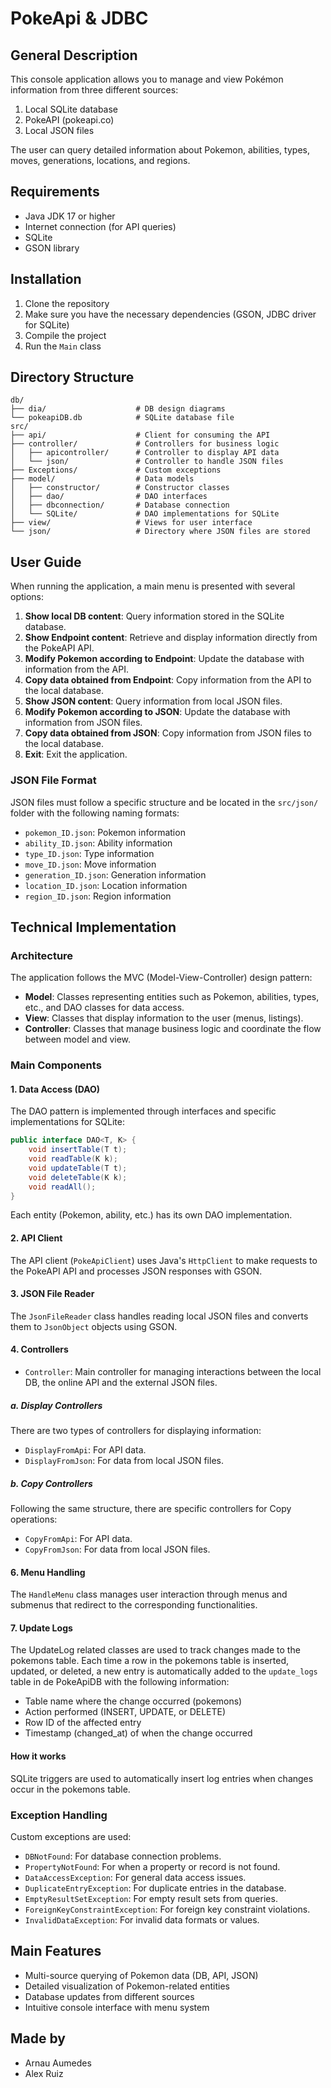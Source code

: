 # PokeApi & JDBC

## General Description

This console application allows you to manage and view Pokémon information from three different sources:

1. Local SQLite database
2. PokeAPI (pokeapi.co)
3. Local JSON files

The user can query detailed information about Pokemon, abilities, types, moves, generations, locations, and regions.

## Requirements

- Java JDK 17 or higher
- Internet connection (for API queries)
- SQLite
- GSON library

## Installation

1. Clone the repository
2. Make sure you have the necessary dependencies (GSON, JDBC driver for SQLite)
3. Compile the project
4. Run the `Main` class

## Directory Structure
```plaintext
db/
├── dia/                    # DB design diagrams
└── pokeapiDB.db            # SQLite database file
src/
├── api/                    # Client for consuming the API
├── controller/             # Controllers for business logic
│   ├── apicontroller/      # Controller to display API data
│   └── json/               # Controller to handle JSON files
├── Exceptions/             # Custom exceptions
├── model/                  # Data models
│   ├── constructor/        # Constructor classes
│   ├── dao/                # DAO interfaces
│   ├── dbconnection/       # Database connection
│   └── SQLite/             # DAO implementations for SQLite
├── view/                   # Views for user interface
└── json/                   # Directory where JSON files are stored
```

## User Guide

When running the application, a main menu is presented with several options:

1. **Show local DB content**: Query information stored in the SQLite database.
2. **Show Endpoint content**: Retrieve and display information directly from the PokeAPI API.
3. **Modify Pokemon according to Endpoint**: Update the database with information from the API.
4. **Copy data obtained from Endpoint**: Copy information from the API to the local database.
5. **Show JSON content**: Query information from local JSON files.
6. **Modify Pokemon according to JSON**: Update the database with information from JSON files.
7. **Copy data obtained from JSON**: Copy information from JSON files to the local database.
0. **Exit**: Exit the application.

### JSON File Format

JSON files must follow a specific structure and be located in the `src/json/` folder with the following naming formats:

- `pokemon_ID.json`: Pokemon information
- `ability_ID.json`: Ability information
- `type_ID.json`: Type information
- `move_ID.json`: Move information
- `generation_ID.json`: Generation information
- `location_ID.json`: Location information
- `region_ID.json`: Region information

## Technical Implementation

### Architecture

The application follows the MVC (Model-View-Controller) design pattern:

- **Model**: Classes representing entities such as Pokemon, abilities, types, etc., and DAO classes for data access.
- **View**: Classes that display information to the user (menus, listings).
- **Controller**: Classes that manage business logic and coordinate the flow between model and view.

### Main Components

#### 1. Data Access (DAO)

The DAO pattern is implemented through interfaces and specific implementations for SQLite:

```java
public interface DAO<T, K> {
    void insertTable(T t);
    void readTable(K k);
    void updateTable(T t);
    void deleteTable(K k);
    void readAll();
}
```

Each entity (Pokemon, ability, etc.) has its own DAO implementation.

#### 2. API Client

The API client (`PokeApiClient`) uses Java's `HttpClient` to make requests to the PokeAPI API and processes JSON responses with GSON.

#### 3. JSON File Reader

The `JsonFileReader` class handles reading local JSON files and converts them to `JsonObject` objects using GSON.

#### 4. Controllers

- `Controller`: Main controller for managing interactions between the local DB, the online API and the external JSON files.

##### a. Display Controllers

There are two types of controllers for displaying information:
- `DisplayFromApi`: For API data.
- `DisplayFromJson`: For data from local JSON files.

##### b. Copy Controllers

Following the same structure, there are specific controllers for Copy operations:
- `CopyFromApi`: For API data.
- `CopyFromJson`: For data from local JSON files.

#### 6. Menu Handling

The `HandleMenu` class manages user interaction through menus and submenus that redirect to the corresponding functionalities.

#### 7. Update Logs

The UpdateLog related classes are used to track changes made to the pokemons table. Each time a row in the pokemons table is inserted, updated, or deleted, a new entry is automatically added to the `update_logs` table in de PokeApiDB with the following information:

- Table name where the change occurred (pokemons)
- Action performed (INSERT, UPDATE, or DELETE)
- Row ID of the affected entry
- Timestamp (changed_at) of when the change occurred

#### How it works
SQLite triggers are used to automatically insert log entries when changes occur in the pokemons table.

### Exception Handling

Custom exceptions are used:
- `DBNotFound`: For database connection problems.
- `PropertyNotFound`: For when a property or record is not found.
- `DataAccessException`: For general data access issues.
- `DuplicateEntryException`: For duplicate entries in the database.
- `EmptyResultSetException`: For empty result sets from queries.
- `ForeignKeyConstraintException`: For foreign key constraint violations.
- `InvalidDataException`: For invalid data formats or values.

## Main Features

- Multi-source querying of Pokemon data (DB, API, JSON)
- Detailed visualization of Pokemon-related entities
- Database updates from different sources
- Intuitive console interface with menu system

## Made by
- Arnau Aumedes
- Alex Ruiz
